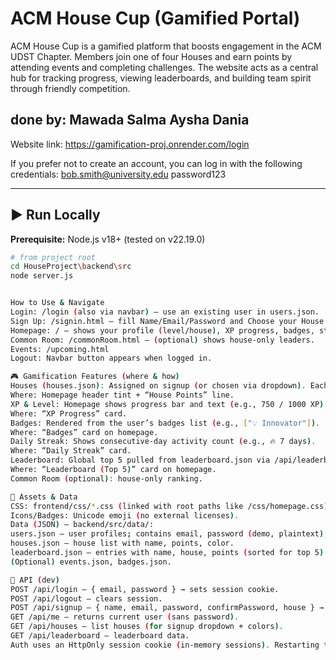 # ACM House Cup (Gamified Portal)

ACM House Cup is a gamified platform that boosts engagement in the ACM UDST Chapter. Members join one of four Houses and earn points by attending events and completing challenges. The website acts as a central hub for tracking progress, viewing leaderboards, and building team spirit through friendly competition.

done by:
Mawada
Salma
Aysha
Dania 
---

Website link:
https://gamification-proj.onrender.com/login

If you prefer not to create an account, you can log in with the following credentials:
bob.smith@university.edu 
password123

---
## ▶️ Run Locally

**Prerequisite:** Node.js v18+ (tested on v22.19.0)

```bash
# from project root
cd HouseProject\backend\src
node server.js


How to Use & Navigate
Login: /login (also via navbar) – use an existing user in users.json.
Sign Up: /signin.html – fill Name/Email/Password and Choose your House (dropdown).
Homepage: / – shows your profile (level/house), XP progress, badges, streak, Top 5 leaderboard.
Common Room: /commonRoom.html – (optional) shows house-only leaders.
Events: /upcoming.html
Logout: Navbar button appears when logged in.

🎮 Gamification Features (where & how)
Houses (houses.json): Assigned on signup (or chosen via dropdown). Each house has a color and points.
Where: Homepage header tint + “House Points” line.
XP & Level: Homepage shows progress bar and text (e.g., 750 / 1000 XP). (Simple rule: 1000 XP per level.)
Where: “XP Progress” card.
Badges: Rendered from the user’s badges list (e.g., ["💡 Innovator"]).
Where: “Badges” card on homepage.
Daily Streak: Shows consecutive-day activity count (e.g., 🔥 7 days).
Where: “Daily Streak” card.
Leaderboard: Global top 5 pulled from leaderboard.json via /api/leaderboard.
Where: “Leaderboard (Top 5)” card on homepage.
Common Room (optional): house-only ranking.

📁 Assets & Data
CSS: frontend/css/*.css (linked with root paths like /css/homepage.css).
Icons/Badges: Unicode emoji (no external licenses).
Data (JSON) – backend/src/data/:
users.json – user profiles; contains email, password (demo, plaintext), house, points, level, streak, badges.
houses.json – house list with name, points, color.
leaderboard.json – entries with name, house, points (sorted for top 5).
(Optional) events.json, badges.json.

🔌 API (dev)
POST /api/login – { email, password } → sets session cookie.
POST /api/logout – clears session.
POST /api/signup – { name, email, password, confirmPassword, house } → creates user + auto-login.
GET /api/me – returns current user (sans password).
GET /api/houses – list houses (for signup dropdown + colors).
GET /api/leaderboard – leaderboard data.
Auth uses an HttpOnly session cookie (in-memory sessions). Restarting the server clears sessions.

